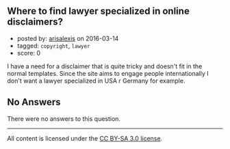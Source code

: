 ## Where to find lawyer specialized in online disclaimers?

- posted by: [arisalexis](https://stackexchange.com/users/2428946/arisalexis) on 2016-03-14
- tagged: `copyright`, `lawyer`
- score: 0

<p>I have a need for a disclaimer that is quite tricky and doesn't fit in the normal templates. Since the site aims to engage people internationally I don't want a lawyer specialized in USA r Germany for example.</p>


## No Answers

There were no answers to this question.


---

All content is licensed under the [CC BY-SA 3.0 license](https://creativecommons.org/licenses/by-sa/3.0/).
